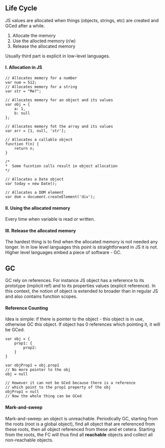 ## Life Cycle
JS values are allocated when things (objects, strings, etc) are created and GCed after a while. 

1. Allocate the memory
2. Use the allocted memory (r/w)
3. Release the allocated memory

Usually third part is explicit in low-level languages.

#### I. Allocation in JS
```
// Allocates memory for a number
var num = 512;
// Allocates memory for a string
var str = "Me?";

// Allocates memory for an object and its values
var obj = {
    a: 1,
    b: null
};

// Allocates memory fot the array and its values
var arr = [1, null, 'str'];

// Allocates a callable object
function f(n) {
    return n;
}

/*
*  Some fucntion calls result in object allocation
*/

// Allocates a Date object
var today = new Date();

// Allocates a DOM element
var dom = document.createElement('div');
```

#### II. Using the allocated memory
Every time when variable is read or written.

#### III. Release the allocated memory
The hardest thing is to find when the allocated memory is not needed any longer. In in low level languages this point is straightforward in JS it is not. Higher level languages embed a piece of software - GC.

## GC
GC rely on references. For instance JS object has a reference to its prototype (implicit ref) and to its properties values (explicit reference). In this context, the notion of object is extended to broader than in regular JS and also contains function scopes.

#### Reference Counting
Idea is simple: if there is pointer to the object - this object is in use, otherwise GC this object. If object has 0 references which pointing it, it will be GCed.

```
var obj = {
    prop1: {
        prop2:
    }
}

var objProp1 = obj.prop1
// No more pointer to the obj
obj = null

// However it can not be GCed because there is a reference
// which point to the prop1 preperty of the obj
objProp1 = null
// Now the whole thing can be GCed
```

#### Mark-and-sweep
Mark-and-sweep: an object is unreachable. Periodically GC, starting from the roots (root is a global object), find all object that are referenced from these roots, then all object referenced from these and et cetera. Starting from the roots, the FC will thus find all **reachable** objects and collect all non-reachable objects.
